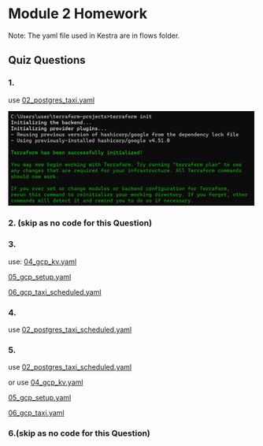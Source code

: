 # Module 2 Homework

Note: The yaml file used in Kestra are in flows folder.

## Quiz Questions

### 1.

use [02_postgres_taxi.yaml](https://github.com/chenjing2025/de-zcamp/blob/main/02-workflow-orchestration/flows/02_postgres_taxi.yaml)


<img src="images/tf_init.png" width="500">

### 2. (skip as no code for this Question)



### 3.

use: 
[04_gcp_kv.yaml](https://github.com/DataTalksClub/data-engineering-zoomcamp/blob/main/02-workflow-orchestration/flows/04_gcp_kv.yaml)

[05_gcp_setup.yaml](https://github.com/DataTalksClub/data-engineering-zoomcamp/blob/main/02-workflow-orchestration/flows/05_gcp_setup.yaml)

[06_gcp_taxi_scheduled.yaml](https://github.com/DataTalksClub/data-engineering-zoomcamp/blob/main/02-workflow-orchestration/flows/06_gcp_taxi_scheduled.yaml)

### 4.

use [02_postgres_taxi_scheduled.yaml](https://github.com/chenjing2025/de-zcamp/blob/main/02-workflow-orchestration/flows/02_postgres_taxi_scheduled.yaml)

### 5.

use [02_postgres_taxi_scheduled.yaml](https://github.com/chenjing2025/de-zcamp/blob/main/02-workflow-orchestration/flows/02_postgres_taxi_scheduled.yaml)

or use 
[04_gcp_kv.yaml](https://github.com/DataTalksClub/data-engineering-zoomcamp/blob/main/02-workflow-orchestration/flows/04_gcp_kv.yaml)

[05_gcp_setup.yaml](https://github.com/DataTalksClub/data-engineering-zoomcamp/blob/main/02-workflow-orchestration/flows/05_gcp_setup.yaml)

[06_gcp_taxi.yaml](https://github.com/DataTalksClub/data-engineering-zoomcamp/blob/main/02-workflow-orchestration/flows/06_gcp_taxi.yaml)

### 6.(skip as no code for this Question)
